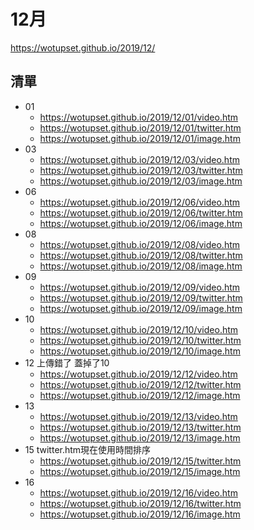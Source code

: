 # 12月
https://wotupset.github.io/2019/12/
## 清單
+ 01
  + https://wotupset.github.io/2019/12/01/video.htm 
  + https://wotupset.github.io/2019/12/01/twitter.htm  
  + https://wotupset.github.io/2019/12/01/image.htm 
+ 03
  + https://wotupset.github.io/2019/12/03/video.htm 
  + https://wotupset.github.io/2019/12/03/twitter.htm  
  + https://wotupset.github.io/2019/12/03/image.htm 
+ 06
  + https://wotupset.github.io/2019/12/06/video.htm 
  + https://wotupset.github.io/2019/12/06/twitter.htm  
  + https://wotupset.github.io/2019/12/06/image.htm 
+ 08
  + https://wotupset.github.io/2019/12/08/video.htm 
  + https://wotupset.github.io/2019/12/08/twitter.htm  
  + https://wotupset.github.io/2019/12/08/image.htm 
+ 09
  + https://wotupset.github.io/2019/12/09/video.htm 
  + https://wotupset.github.io/2019/12/09/twitter.htm  
  + https://wotupset.github.io/2019/12/09/image.htm 
+ 10
  + https://wotupset.github.io/2019/12/10/video.htm 
  + https://wotupset.github.io/2019/12/10/twitter.htm  
  + https://wotupset.github.io/2019/12/10/image.htm 
+ 12 上傳錯了 蓋掉了10
  + https://wotupset.github.io/2019/12/12/video.htm 
  + https://wotupset.github.io/2019/12/12/twitter.htm  
  + https://wotupset.github.io/2019/12/12/image.htm 
+ 13
  + https://wotupset.github.io/2019/12/13/video.htm 
  + https://wotupset.github.io/2019/12/13/twitter.htm  
  + https://wotupset.github.io/2019/12/13/image.htm 
+ 15 twitter.htm現在使用時間排序
  + https://wotupset.github.io/2019/12/15/twitter.htm  
  + https://wotupset.github.io/2019/12/15/image.htm 
+ 16
  + https://wotupset.github.io/2019/12/16/video.htm 
  + https://wotupset.github.io/2019/12/16/twitter.htm  
  + https://wotupset.github.io/2019/12/16/image.htm 

